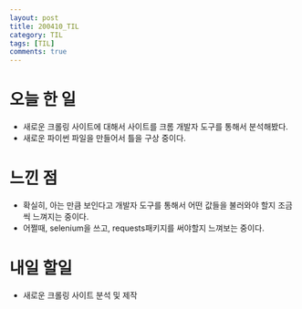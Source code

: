 ```yaml
---
layout: post
title: 200410_TIL
category: TIL
tags: [TIL]
comments: true
---
```


# 오늘 한 일
- 새로운 크롤링 사이트에 대해서 사이트를 크롬 개발자 도구를 통해서 분석해봤다.
- 새로운 파이썬 파일을 만들어서 틀을 구상 중이다.

# 느낀 점
- 확실히, 아는 만큼 보인다고 개발자 도구를 통해서 어떤 값들을 불러와야 할지 조금씩 느껴지는 중이다.
- 어쩔때, selenium을 쓰고, requests패키지를 써야할지 느껴보는 중이다.

# 내일 할일
- 새로운 크롤링 사이트 분석 및 제작
